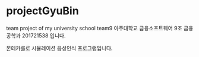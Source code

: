 # projectGyuBin
team project of my university school team9
아주대학교 금융소프트웨어 9조 금융공학과 201721538 입니다.

몬테카를로 시뮬레이션 음성인식 프로그램입니다.
